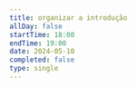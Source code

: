 ```yaml
---
title: organizar a introdução
allDay: false
startTime: 18:00
endTime: 19:00
date: 2024-05-10
completed: false
type: single
---
```

